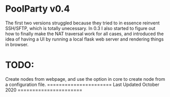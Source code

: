 # PoolParty v0.4
The first two versions struggled because they tried to in essence reinvent SSH/SFTP, which is totally unecessary. In 0.3 I also started to figure out how to finally make the NAT traversal work for all cases, and introduced the idea of 
having a UI by running a local flask web server and rendering things in browser. 


# TODO: 
Create nodes from webpage, and use the option in core to create node from a configuration file.
====================== Last Updated October 2020 ======================